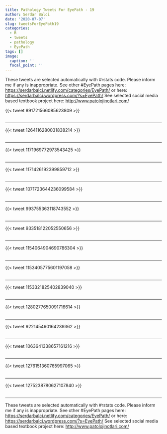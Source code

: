 ```yaml
---
title: Pathology Tweets For EyePath - 19
author: Serdar Balci
date: '2020-07-07'
slug: tweetsForEyePath19
categories:
  - R
  - tweets
  - pathology
  - EyePath
tags: []
image:
  caption: ''
  focal_point: ''
---
```



These tweets are selected automatically with #rstats code. Please inform me if any is inappropriate.
See other #EyePath pages here: https://serdarbalci.netlify.com/categories/EyePath/  or here: https://serdarbalci.wordpress.com/?s=EyePath/ 
See selected social media based textbook project here: http://www.patolojinotlari.com/

{{< tweet 891721566085623809 >}}
<br>
<br>
<hr>
{{< tweet 1264116280031838214 >}}
<br>
<br>
<hr>
{{< tweet 1171969772973543425 >}}
<br>
<br>
<hr>
{{< tweet 1171426192399859712 >}}
<br>
<br>
<hr>
{{< tweet 1071723644236099584 >}}
<br>
<br>
<hr>
{{< tweet 993755363118743552 >}}
<br>
<br>
<hr>
{{< tweet 933518122052550656 >}}
<br>
<br>
<hr>
{{< tweet 1154064904690786304 >}}
<br>
<br>
<hr>
{{< tweet 1153405775601197058 >}}
<br>
<br>
<hr>
{{< tweet 1153321825402839040 >}}
<br>
<br>
<hr>
{{< tweet 1280277650091716614 >}}
<br>
<br>
<hr>
{{< tweet 922145460164239362 >}}
<br>
<br>
<hr>
{{< tweet 1063641338657161216 >}}
<br>
<br>
<hr>
{{< tweet 1276151360765997065 >}}
<br>
<br>
<hr>
{{< tweet 1275238780627107840 >}}
<br>
<br>
<hr>


These tweets are selected automatically with #rstats code. Please inform me if any is inappropriate.
See other #EyePath pages here: https://serdarbalci.netlify.com/categories/EyePath/  or here: https://serdarbalci.wordpress.com/?s=EyePath/ 
See selected social media based textbook project here: http://www.patolojinotlari.com/

